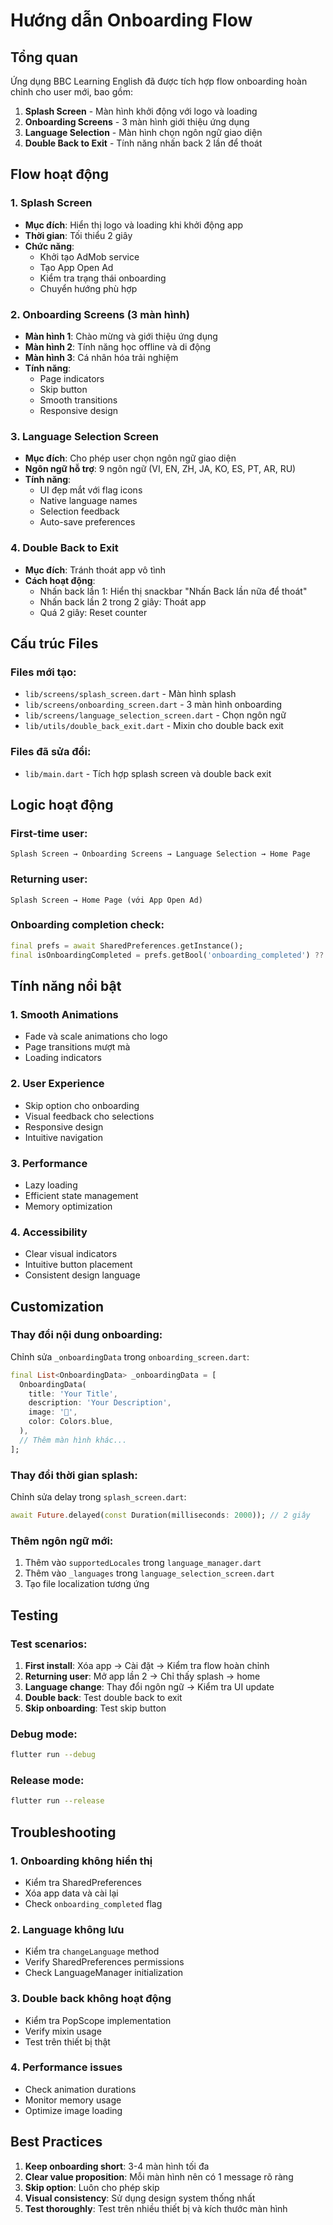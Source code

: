 # Hướng dẫn Onboarding Flow

## Tổng quan
Ứng dụng BBC Learning English đã được tích hợp flow onboarding hoàn chỉnh cho user mới, bao gồm:

1. **Splash Screen** - Màn hình khởi động với logo và loading
2. **Onboarding Screens** - 3 màn hình giới thiệu ứng dụng
3. **Language Selection** - Màn hình chọn ngôn ngữ giao diện
4. **Double Back to Exit** - Tính năng nhấn back 2 lần để thoát

## Flow hoạt động

### 1. Splash Screen
- **Mục đích**: Hiển thị logo và loading khi khởi động app
- **Thời gian**: Tối thiểu 2 giây
- **Chức năng**: 
  - Khởi tạo AdMob service
  - Tạo App Open Ad
  - Kiểm tra trạng thái onboarding
  - Chuyển hướng phù hợp

### 2. Onboarding Screens (3 màn hình)
- **Màn hình 1**: Chào mừng và giới thiệu ứng dụng
- **Màn hình 2**: Tính năng học offline và di động
- **Màn hình 3**: Cá nhân hóa trải nghiệm
- **Tính năng**: 
  - Page indicators
  - Skip button
  - Smooth transitions
  - Responsive design

### 3. Language Selection Screen
- **Mục đích**: Cho phép user chọn ngôn ngữ giao diện
- **Ngôn ngữ hỗ trợ**: 9 ngôn ngữ (VI, EN, ZH, JA, KO, ES, PT, AR, RU)
- **Tính năng**:
  - UI đẹp mắt với flag icons
  - Native language names
  - Selection feedback
  - Auto-save preferences

### 4. Double Back to Exit
- **Mục đích**: Tránh thoát app vô tình
- **Cách hoạt động**: 
  - Nhấn back lần 1: Hiển thị snackbar "Nhấn Back lần nữa để thoát"
  - Nhấn back lần 2 trong 2 giây: Thoát app
  - Quá 2 giây: Reset counter

## Cấu trúc Files

### Files mới tạo:
- `lib/screens/splash_screen.dart` - Màn hình splash
- `lib/screens/onboarding_screen.dart` - 3 màn hình onboarding
- `lib/screens/language_selection_screen.dart` - Chọn ngôn ngữ
- `lib/utils/double_back_exit.dart` - Mixin cho double back exit

### Files đã sửa đổi:
- `lib/main.dart` - Tích hợp splash screen và double back exit

## Logic hoạt động

### First-time user:
```
Splash Screen → Onboarding Screens → Language Selection → Home Page
```

### Returning user:
```
Splash Screen → Home Page (với App Open Ad)
```

### Onboarding completion check:
```dart
final prefs = await SharedPreferences.getInstance();
final isOnboardingCompleted = prefs.getBool('onboarding_completed') ?? false;
```

## Tính năng nổi bật

### 1. Smooth Animations
- Fade và scale animations cho logo
- Page transitions mượt mà
- Loading indicators

### 2. User Experience
- Skip option cho onboarding
- Visual feedback cho selections
- Responsive design
- Intuitive navigation

### 3. Performance
- Lazy loading
- Efficient state management
- Memory optimization

### 4. Accessibility
- Clear visual indicators
- Intuitive button placement
- Consistent design language

## Customization

### Thay đổi nội dung onboarding:
Chỉnh sửa `_onboardingData` trong `onboarding_screen.dart`:

```dart
final List<OnboardingData> _onboardingData = [
  OnboardingData(
    title: 'Your Title',
    description: 'Your Description',
    image: '🎯',
    color: Colors.blue,
  ),
  // Thêm màn hình khác...
];
```

### Thay đổi thời gian splash:
Chỉnh sửa delay trong `splash_screen.dart`:

```dart
await Future.delayed(const Duration(milliseconds: 2000)); // 2 giây
```

### Thêm ngôn ngữ mới:
1. Thêm vào `supportedLocales` trong `language_manager.dart`
2. Thêm vào `_languages` trong `language_selection_screen.dart`
3. Tạo file localization tương ứng

## Testing

### Test scenarios:
1. **First install**: Xóa app → Cài đặt → Kiểm tra flow hoàn chỉnh
2. **Returning user**: Mở app lần 2 → Chỉ thấy splash → home
3. **Language change**: Thay đổi ngôn ngữ → Kiểm tra UI update
4. **Double back**: Test double back to exit
5. **Skip onboarding**: Test skip button

### Debug mode:
```bash
flutter run --debug
```

### Release mode:
```bash
flutter run --release
```

## Troubleshooting

### 1. Onboarding không hiển thị
- Kiểm tra SharedPreferences
- Xóa app data và cài lại
- Check `onboarding_completed` flag

### 2. Language không lưu
- Kiểm tra `changeLanguage` method
- Verify SharedPreferences permissions
- Check LanguageManager initialization

### 3. Double back không hoạt động
- Kiểm tra PopScope implementation
- Verify mixin usage
- Test trên thiết bị thật

### 4. Performance issues
- Check animation durations
- Monitor memory usage
- Optimize image loading

## Best Practices

1. **Keep onboarding short**: 3-4 màn hình tối đa
2. **Clear value proposition**: Mỗi màn hình nên có 1 message rõ ràng
3. **Skip option**: Luôn cho phép skip
4. **Visual consistency**: Sử dụng design system thống nhất
5. **Test thoroughly**: Test trên nhiều thiết bị và kích thước màn hình

